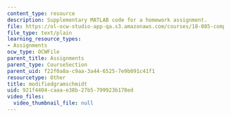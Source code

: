 ```yaml
---
content_type: resource
description: Supplementary MATLAB code for a homework assignment.
file: https://ol-ocw-studio-app-qa.s3.amazonaws.com/courses/18-085-computational-science-and-engineering-i-fall-2008/921f4404caaae38b27b5799923b178ed_modifiedgramschmidt.m
file_type: text/plain
learning_resource_types:
- Assignments
ocw_type: OCWFile
parent_title: Assignments
parent_type: CourseSection
parent_uid: f22f0a8a-c9aa-3a44-6525-7e9b091c41f1
resourcetype: Other
title: modifiedgramschmidt
uid: 921f4404-caaa-e38b-27b5-799923b178ed
video_files:
  video_thumbnail_file: null
---
```

